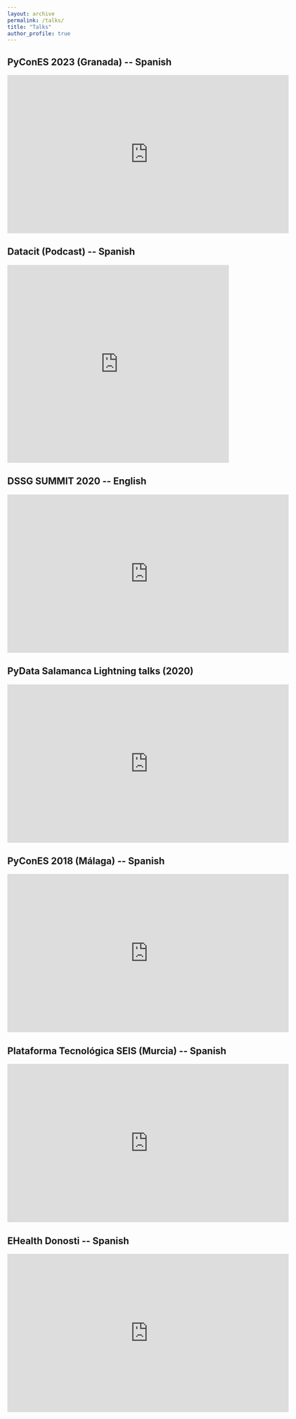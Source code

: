 ```yaml
---
layout: archive
permalink: /talks/
title: "Talks"
author_profile: true
---
```

## PyConES 2023 (Granada) -- Spanish
<iframe width="640" height="360" src="https://www.youtube-nocookie.com/embed/v=mUuZ_c7JQ8g?controls=0&amp;showinfo=0" frameborder="0" allowfullscreen></iframe>

## Datacit (Podcast) -- Spanish
<iframe width="100%" height="450" scrolling="no" frameborder="no" src="https://anchor.fm/datacit/episodes/La-historia-de-un-cientfico-de-datos-clnico-epjrvu&amp;auto_play=false&amp;hide_related=false&amp;show_comments=true&amp;show_user=true&amp;show_reposts=false&amp;visual=true"></iframe>

## DSSG SUMMIT 2020 -- English
<iframe width="640" height="360" src="https://www.youtube-nocookie.com/embed/7fq91iVsTVI?controls=0&amp;showinfo=0" frameborder="0" allowfullscreen></iframe>

## PyData Salamanca Lightning talks (2020)
<iframe width="640" height="360" src="https://www.youtube-nocookie.com/embed/73USfh8q_BQ?controls=0&amp;showinfo=0" frameborder="0" allowfullscreen></iframe>

## PyConES 2018 (Málaga) -- Spanish
<iframe width="640" height="360" src="https://www.youtube-nocookie.com/embed/19BWyccwIjM?controls=0&amp;showinfo=0" frameborder="0" allowfullscreen></iframe>

## Plataforma Tecnológica SEIS (Murcia) -- Spanish

<iframe width="640" height="360" src="https://www.youtube-nocookie.com/embed/_GM3BgQamCM?controls=0&amp;showinfo=0" frameborder="0" allowfullscreen></iframe>

## EHealth Donosti -- Spanish

<iframe width="640" height="360" src="https://www.youtube-nocookie.com/embed/isKZt4nEs5Q?controls=0&amp;showinfo=0" frameborder="0" allowfullscreen></iframe>
